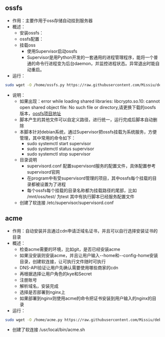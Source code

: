 ## ossfs

- 作用：主要作用于oss存储自动挂到服务器
- 概述：
  - 安装ossfs：
  - ossfs配置：
  - 挂载oss
    - 使用Supervisor启动ossfs
    - Supervisor是用Python开发的一套通用的进程管理程序，能将一个普通的命令行进程变为后台daemon，并监控进程状态。异常退出时能自动重启。
- 运行：
```sh
sudo wget -O /home/ossfs.py https://raw.githubusercontent.com/Missiu/debian-script/main/py/ossfs.py && pip install termcolor && sudo chmod 700 /home/ossfs.py && sudo python3 /home/ossfs.py
```
- 说明：
  - 如果出现：error while loading shared libraries: libcrypto.so.10: cannot open shared object file: No such file or directory,请更换下载的oosfs版本，[oosfs项目地址](https://github.com/aliyun/ossfs/releases)
  - 脚本产生的其他文件可以自定义路径，进行统一，运行完成后脚本自动删除
  - 本脚本针对debian系统，通过Supervisor把ossfs挂载为系统服务，方便管理，其中常用的命令如下：
    - sudo systemctl start supervisor
    - sudo systemctl status supervisor
    - sudo systemctl stop supervisor
  - 目录说明
    - supervisord.conf 配置supervisord服务的配置文件，具体配置参考supervisord官网
    - 在program中有受supervisord管理的项目，其中ossfs每个挂载的目录都被设置为了进程
    - 每个ossfs每个挂载的目录名称都为挂载路径的尾部，比如 /mnt/oss/test/ 为test 其中有执行脚本已经服务配置文件
  - 创建了软连接 /etc/supervisor/supervisord.conf   
## acme
- 作用：自动安装并且通过cdn申请泛域名证书，并且可以自行选择安装证书的目录
- 概述：
  - 检查acme需要的环境，比如git，是否已经安装acme
  - 如果没安装则安装acme，并且让用户输入--home和--config-home安装目录，创建软连接，让可执行文件随时可执行
  - DNS-API验证让用户先确认需要使用哪些商家的cdn
  - 再根据选择让用户角色的kye和Secret
  - 注册账号
  - 解析域名，安装完成
  - 选择是否部署到nginx上
  - 如果部署到nginx则使用acme的命令把证书安装到用户输入的nginx的目录
- 运行：
```sh
sudo wget -O /home/acme.py https://raw.githubusercontent.com/Missiu/debian-script/main/py/acme.py && pip install termcolor && sudo chmod 700 /home/acme.py && sudo python3 /home/acme.py
```
- 创建了软连接 /usr/local/bin/acme.sh


